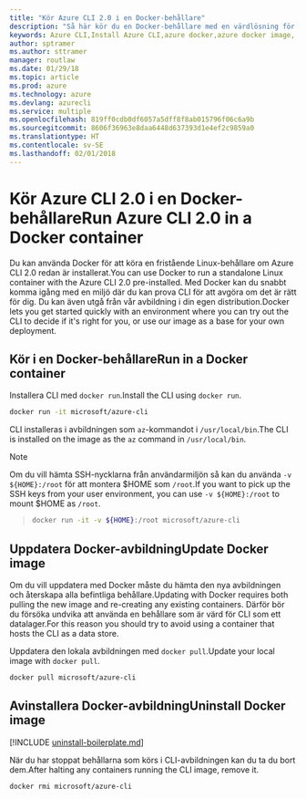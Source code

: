 ```yaml
---
title: "Kör Azure CLI 2.0 i en Docker-behållare"
description: "Så här kör du en Docker-behållare med en värdlösning för Azure CLI 2.0"
keywords: Azure CLI,Install Azure CLI,azure docker,azure docker image,
author: sptramer
ms.author: sttramer
manager: routlaw
ms.date: 01/29/18
ms.topic: article
ms.prod: azure
ms.technology: azure
ms.devlang: azurecli
ms.service: multiple
ms.openlocfilehash: 819ff0cdb0df6057a5dff8f8ab015796f06c6a9b
ms.sourcegitcommit: 8606f36963e8daa6448d637393d1e4ef2c9859a0
ms.translationtype: HT
ms.contentlocale: sv-SE
ms.lasthandoff: 02/01/2018
---
```

# <a name="run-azure-cli-20-in-a-docker-container"></a><span data-ttu-id="161e2-104">Kör Azure CLI 2.0 i en Docker-behållare</span><span class="sxs-lookup"><span data-stu-id="161e2-104">Run Azure CLI 2.0 in a Docker container</span></span>

<span data-ttu-id="161e2-105">Du kan använda Docker för att köra en fristående Linux-behållare om Azure CLI 2.0 redan är installerat.</span><span class="sxs-lookup"><span data-stu-id="161e2-105">You can use Docker to run a standalone Linux container with the Azure CLI 2.0 pre-installed.</span></span> <span data-ttu-id="161e2-106">Med Docker kan du snabbt komma igång med en miljö där du kan prova CLI för att avgöra om det är rätt för dig. Du kan även utgå från vår avbildning i din egen distribution.</span><span class="sxs-lookup"><span data-stu-id="161e2-106">Docker lets you get started quickly with an environment where you can try out the CLI to decide if it's right for you, or use our image as a base for your own deployment.</span></span>

## <a name="run-in-a-docker-container"></a><span data-ttu-id="161e2-107">Kör i en Docker-behållare</span><span class="sxs-lookup"><span data-stu-id="161e2-107">Run in a Docker container</span></span>

<span data-ttu-id="161e2-108">Installera CLI med `docker run`.</span><span class="sxs-lookup"><span data-stu-id="161e2-108">Install the CLI using `docker run`.</span></span>

   ```bash
   docker run -it microsoft/azure-cli
   ```

<span data-ttu-id="161e2-109">CLI installeras i avbildningen som `az`-kommandot i `/usr/local/bin`.</span><span class="sxs-lookup"><span data-stu-id="161e2-109">The CLI is installed on the image as the `az` command in `/usr/local/bin`.</span></span>

> [!NOTE]
> <span data-ttu-id="161e2-110">Om du vill hämta SSH-nycklarna från användarmiljön så kan du använda `-v ${HOME}:/root` för att montera $HOME som `/root`.</span><span class="sxs-lookup"><span data-stu-id="161e2-110">If you want to pick up the SSH keys from your user environment, you can use `-v ${HOME}:/root` to mount $HOME as `/root`.</span></span>

> ```bash
> docker run -it -v ${HOME}:/root microsoft/azure-cli
> ```

## <a name="update-docker-image"></a><span data-ttu-id="161e2-111">Uppdatera Docker-avbildning</span><span class="sxs-lookup"><span data-stu-id="161e2-111">Update Docker image</span></span>

<span data-ttu-id="161e2-112">Om du vill uppdatera med Docker måste du hämta den nya avbildningen och återskapa alla befintliga behållare.</span><span class="sxs-lookup"><span data-stu-id="161e2-112">Updating with Docker requires both pulling the new image and re-creating any existing containers.</span></span> <span data-ttu-id="161e2-113">Därför bör du försöka undvika att använda en behållare som är värd för CLI som ett datalager.</span><span class="sxs-lookup"><span data-stu-id="161e2-113">For this reason you should try to avoid using a container that hosts the CLI as a data store.</span></span>

<span data-ttu-id="161e2-114">Uppdatera den lokala avbildningen med `docker pull`.</span><span class="sxs-lookup"><span data-stu-id="161e2-114">Update your local image with `docker pull`.</span></span>

```bash
docker pull microsoft/azure-cli
```

## <a name="uninstall-docker-image"></a><span data-ttu-id="161e2-115">Avinstallera Docker-avbildning</span><span class="sxs-lookup"><span data-stu-id="161e2-115">Uninstall Docker image</span></span>

[!INCLUDE [uninstall-boilerplate.md](includes/uninstall-boilerplate.md)]

<span data-ttu-id="161e2-116">När du har stoppat behållarna som körs i CLI-avbildningen kan du ta du bort dem.</span><span class="sxs-lookup"><span data-stu-id="161e2-116">After halting any containers running the CLI image, remove it.</span></span>

```bash
docker rmi microsoft/azure-cli
```
